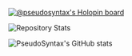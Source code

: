 [![@pseudosyntax's Holopin board](https://holopin.io/api/user/board?user=pseudosyntax)](https://holopin.io/@pseudosyntax)


![Repository Stats](https://github-readme-stats.vercel.app/api/top-langs/?username=PseudoSyntax&theme=github_dark   )

![PseudoSyntax's GitHub stats](https://github-readme-stats.vercel.app/api/?username=PseudoSyntax&theme=github_dark  )

<!---
PseudoSyntax/PseudoSyntax is a ✨ special ✨ repository because its `README.md` (this file) appears on your GitHub profile.
You can click the Preview link to take a look at your changes.
username=PseudoSyntax&show_icons=true&title_color=fff&icon_color=79ff97&text_color=9f9f9f&bg_color=151515)
--->
